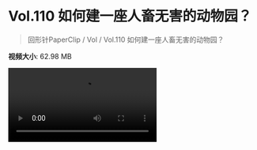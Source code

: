 # Vol.110 如何建一座人畜无害的动物园？

> 回形针PaperClip / Vol / Vol.110 如何建一座人畜无害的动物园？

**视频大小**: 62.98 MB

<div class="video"><video src="https://file.hsyhx.top/archive/PaperClip/Vol/110.mp4" controls preload>🤔 您的浏览器不支持 video 标签</video></div>